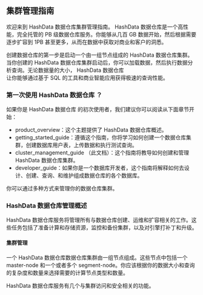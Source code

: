 ## 集群管理指南

欢迎来到 HashData 数据仓库集群管理指南。 HashData 数据仓库是一个高性能，完全托管的 PB 级数据仓库服务。你能够从几百 GB 数据开始，然后根据需要逐步扩容到 1PB 甚至更多，从而在数据中获取对商业和客户的洞悉。

创建数据仓库的第一步是启动一个由一组节点组成的  HashData 数据仓库集群。当你创建的  HashData 数据仓库集群启动后，你可以加载数据，然后执行数据分析查询。无论数据量的大小， HashData 数据仓库  
让你能够通过基于 SQL 的工具和商业智能应用获得极速的查询性能。

### 第一次使用  HashData 数据仓库 ？

如果你是  HashData 数据仓库 的初次使用者，我们建议你可以阅读从下面章节开始：

* product\_overview：这个主题提供了  HashData 数据仓库概述。
* getting\_started\_guide：遵循这个指南，你将学习如何创建一个数据仓库集群，创建数据库用户表，上传数据和执行测试查询。
* cluster\_management\_guide （此文档）：这个指南将教导如何创建和管理
   HashData 数据仓库集群。
* developer\_guide：如果你是一个数据库开发者，这个指南将解释如何去设计、创建、查询、和维护组成数据仓库的各个数据库。

你可以通过多种方式来管理你的数据仓库集群。

### HashData 数据仓库管理概述

HashData 数据仓库服务将管理所有与数据仓库创建、运维和扩容相关的工作。这些任务包括了准备计算和存储资源，监控和备份集群，以及对引擎打补丁和升级。

#### 集群管理

一个 HashData 数据仓库数据仓库集群由一组节点组成。这些节点中包括一个 master-node 和一个或者多个 segment-node。你应该根据你的数据大小和查询的复杂度和数量来选择需要的计算节点类型和数量。

HashData 数据仓库服务有几个与集群访问和安全相关的功能。
